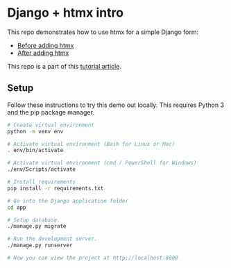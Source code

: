 # Django + htmx intro

This repo demonstrates how to use htmx for a simple Django form:

- [Before adding htmx](https://github.com/MattSegal/django-htmx-intro/tree/vanilla-html-form)
- [After adding htmx](https://github.com/MattSegal/django-htmx-intro/tree/htmx-form)

This repo is a part of this [tutorial article](https://mattsegal.dev/django-htmx-intro.html).

## Setup

Follow these instructions to try this demo out locally.
This requires Python 3 and the pip package manager.

```bash
# Create virtual environment
python -m venv env

# Activate virtual environment (Bash for Linux or Mac)
. env/bin/activate

# Activate virtual environment (cmd / PowerShell for Windows)
./env/Scripts/activate

# Install requirements
pip install -r requirements.txt

# Go into the Django application folder
cd app

# Setup database.
./manage.py migrate

# Run the development server.
./manage.py runserver

# Now you can view the project at http://localhost:8000
```
